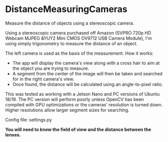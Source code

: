 # DistanceMeasuringCameras
Measure the distance of objects using a stereoscopic camera.

Using a stereoscopic camera purchased off Amazon (SVPRO 720p HD Webcam MJPEG &YUY2 Mini CMOS OV9712 USB Camera Module), I'm using simply trigonometry to measure the distance of an object.

The left camera is used as the basis of the measurement. How it works:

* The app will display the camera's view along with a cross hair to aim at the object you are trying to measure.  
* A segment from the center of the image will then be taken and searched for in the right camera's view.  
* Once found, the distance will be calculated using an angle-to-pixel ratio.

This was tested as working with a Jetson Nano and PC versions of Ubuntu 18/19.  The PC version will perform poorly unless OpenCV has been compiled with GPU optimizations or the cameras' resolution is turned down.  Higher resolutions allow larger segment sizes for searching.

Config file: settings.py

**You will need to know the field of view and the distance between the lenses.**
